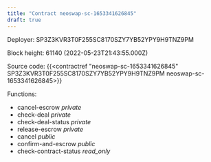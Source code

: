 ```yaml
---
title: "Contract neoswap-sc-1653341626845"
draft: true
---
```

Deployer: SP3Z3KVR3T0F255SC8170SZY7YB52YPY9H9TNZ9PM


 



Block height: 61140 (2022-05-23T21:43:55.000Z)

Source code: {{<contractref "neoswap-sc-1653341626845" SP3Z3KVR3T0F255SC8170SZY7YB52YPY9H9TNZ9PM neoswap-sc-1653341626845>}}

Functions:

* cancel-escrow _private_
* check-deal _private_
* check-deal-status _private_
* release-escrow _private_
* cancel _public_
* confirm-and-escrow _public_
* check-contract-status _read_only_
